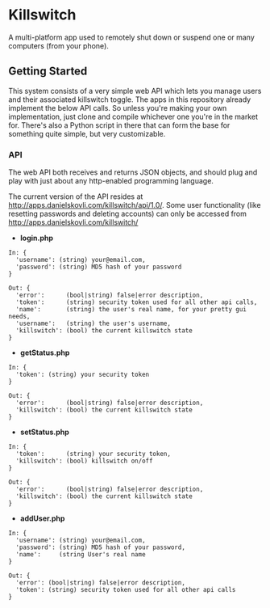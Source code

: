 # Killswitch

A multi-platform app used to remotely shut down or suspend one or many computers (from your phone).


## Getting Started

This system consists of a very simple web API which lets you manage users and their associated killswitch toggle. The apps in this repository already implement the below API calls. So unless you're making your own implementation, just clone and compile whichever one you're in the market for. There's also a Python script in there that can form the base for something quite simple, but very customizable. 

### API

The web API both receives and returns JSON objects, and should plug and play with just about any http-enabled programming language.

The current version of the API resides at http://apps.danielskovli.com/killswitch/api/1.0/. Some user functionality (like resetting passwords and deleting accounts) can only be accessed from http://apps.danielskovli.com/killswitch/

- **login.php**
```
In: {
  'username': (string) your@email.com,
  'password': (string) MD5 hash of your password
}

Out: {
  'error':      (bool|string) false|error description,
  'token':      (string) security token used for all other api calls,
  'name':       (string) the user's real name, for your pretty gui needs,
  'username':   (string) the user's username,
  'killswitch': (bool) the current killswitch state
}
```

- **getStatus.php**
```
In: {
  'token': (string) your security token
}

Out: {
  'error':      (bool|string) false|error description,
  'killswitch': (bool) the current killswitch state
}
```

- **setStatus.php**
```
In: {
  'token':      (string) your security token,
  'killswitch': (bool) killswitch on/off
}

Out: {
  'error':      (bool|string) false|error description,
  'killswitch': (bool) the current killswitch state
}
```

- **addUser.php**
```
In: {
  'username': (string) your@email.com,
  'password': (string) MD5 hash of your password,
  'name':     (string User's real name
}

Out: {
  'error': (bool|string) false|error description,
  'token': (string) security token used for all other api calls
}
```
